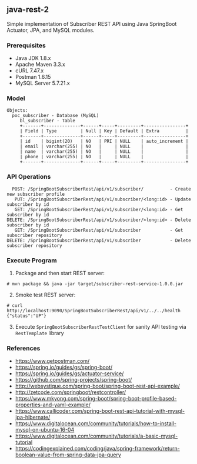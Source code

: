 ## java-rest-2

Simple implementation of Subscriber REST API using Java SpringBoot Actuator, JPA, and MySQL modules.

### Prerequisites
- Java JDK 1.8.x
- Apache Maven 3.3.x
- cURL 7.47.x
- Postman 1.6.15
- MySQL Server 5.7.21.x

### Model

```
Objects:
  poc_subscriber - Database (MySQL)
     bl_subscriber - Table
     +-------+--------------+------+-----+---------+----------------+
     | Field | Type         | Null | Key | Default | Extra          |
     +-------+--------------+------+-----+---------+----------------+
     | id    | bigint(20)   | NO   | PRI | NULL    | auto_increment |
     | email | varchar(255) | NO   |     | NULL    |                |
     | name  | varchar(255) | NO   |     | NULL    |                |
     | phone | varchar(255) | NO   |     | NULL    |                |
     +-------+--------------+------+-----+---------+----------------+
```

### API Operations

```
  POST: /SpringBootSubscriberRest/api/v1/subscriber/          - Create new subscriber profile
   PUT: /SpringBootSubscriberRest/api/v1/subscriber/<long:id> - Update subscriber by id
   GET: /SpringBootSubscriberRest/api/v1/subscriber/<long:id> - Get subscriber by id
DELETE: /SpringBootSubscriberRest/api/v1/subscriber/<long:id> - Delete subscriber by id
   GET: /SpringBootSubscriberRest/api/v1/subscriber           - Get subscriber repository
DELETE: /SpringBootSubscriberRest/api/v1/subscriber           - Delete subscriber repository
```


### Execute Program
1) Package and then start REST server:

```
# mvn package && java -jar target/subscriber-rest-service-1.0.0.jar
```

2) Smoke test REST server:
```
# curl http://localhost:9090/SpringBootSubscriberRest/api/v1/../../health
{"status":"UP"}
```

3) Execute `SpringBootSubscriberRestTestClient` for sanity API testing via `RestTemplate` library  

### References
- https://www.getpostman.com/
- https://spring.io/guides/gs/spring-boot/
- https://spring.io/guides/gs/actuator-service/
- https://github.com/spring-projects/spring-boot/
- http://websystique.com/spring-boot/spring-boot-rest-api-example/
- http://zetcode.com/springboot/restcontroller/
- https://www.mkyong.com/spring-boot/spring-boot-profile-based-properties-and-yaml-example/
- https://www.callicoder.com/spring-boot-rest-api-tutorial-with-mysql-jpa-hibernate/
- https://www.digitalocean.com/community/tutorials/how-to-install-mysql-on-ubuntu-16-04
- https://www.digitalocean.com/community/tutorials/a-basic-mysql-tutorial
- https://codingexplained.com/coding/java/spring-framework/return-boolean-value-from-spring-data-jpa-query
